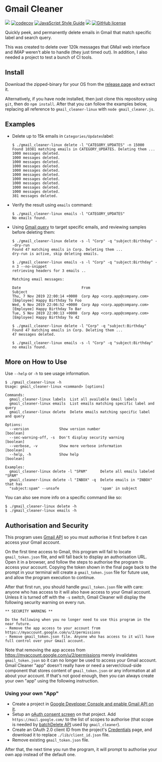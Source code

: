 # Gmail Cleaner
[![](https://github.com/mmta/gmail-cleaner/workflows/CI/badge.svg)](https://github.com/mmta/gmail-cleaner/workflows/CI/badge.svg) [![codecov](https://codecov.io/gh/mmta/gmail-cleaner/branch/master/graph/badge.svg?token=Ht6kHM61R9)](https://codecov.io/gh/mmta/gmail-cleaner) [![JavaScript Style Guide](https://img.shields.io/badge/code_style-standard-brightgreen.svg)](https://standardjs.com)
 [![](https://david-dm.org/mmta/gmail-cleaner.svg)](https://david-dm.org/mmta/gmail-cleaner.svg) [![GitHub license](https://img.shields.io/github/license/mmta/gmail-cleaner.svg)](https://github.com/mmta/gmail-cleaner/blob/master/LICENSE)


Quickly peek, and permanently delete emails in Gmail that match specific label and search query.

This was created to delete over 120k messages that GMail web interface and IMAP weren't able to handle (they just timed out). In addition, I also needed a project to test a bunch of CI tools.

## Install

Download the zipped-binary for your OS from the [release page](https://github.com/mmta/gmail-cleaner/releases) and extract it.

Alternatively, if you have node installed, then just clone this repository using `git`, then do `npm install`. After that you can follow the examples below, replacing all reference to `gmail_cleaner-linux` with `node gmail_cleaner.js`.

## Examples

- Delete up to 15k emails in `Categories/Updates`label:

  ```shell
  $ ./gmail_cleaner-linux delete -l "CATEGORY_UPDATES" -n 15000
  Found 10381 matching emails in CATEGORY_UPDATES. Deleting them ...
  1000 messages deleted.
  1000 messages deleted.
  1000 messages deleted.
  1000 messages deleted.
  1000 messages deleted.
  1000 messages deleted.
  1000 messages deleted.
  1000 messages deleted.
  1000 messages deleted.
  1000 messages deleted.
  381 messages deleted.
  ```

- Verify the result using `emails` command:

  ```shell
  $ ./gmail_cleaner-linux emails -l "CATEGORY_UPDATES"
  No emails found.
  ```

- Using [Gmail query](https://support.google.com/mail/answer/7190?hl=en) to target specific emails, and reviewing samples before deleting them:

  ```shell
  $ ./gmail_cleaner-linux delete -s -l "Corp" -q "subject:Birthday" --dry-run
  Found 47 matching emails in Corp. Deleting them ...
  dry-run is active, skip deleting emails.

  $ ./gmail_cleaner-linux emails -s -l "Corp" -q "subject:Birthday" -n 3 --no-snippet
  retrieving headers for 3 emails ..

  Matching email messages:

  Date                            From                             Subject
  Thu, 7 Nov 2019 22:00:14 +0000  Corp App <corp.app@company.com>  [Employee] Happy Birthday To Foo
  Wed, 6 Nov 2019 22:06:52 +0000  Corp App <corp.app@company.com>  [Employee] Happy Birthday To Bar
  Tue, 5 Nov 2019 22:00:13 +0000  Corp App <corp.app@company.com>  [Employee] Happy Birthday To 42

  $ ./gmail_cleaner-linux delete -l "Corp" -q "subject:Birthday"
  Found 47 matching emails in Corp. Deleting them ...
  47 messages deleted.

  $ ./gmail_cleaner-linux emails -s -l "Corp" -q "subject:Birthday"
  no emails found.
  ```

## More on How to Use

Use `--help` or `-h` to see usage information.

```shell
$ ./gmail_cleaner-linux -h
Usage: gmail_cleaner-linux <command> [options]

Commands:
  gmail_cleaner-linux labels  List all available Gmail labels
  gmail_cleaner-linux emails  List emails matching specific label and query
  gmail_cleaner-linux delete  Delete emails matching specific label and query

Options:
  --version              Show version number                           [boolean]
  --sec-warning-off, -s  Don't display security warning                [boolean]
  --verbose, -v          Show more verbose information                 [boolean]
  --help, -h             Show help                                     [boolean]

Examples:
  gmail_cleaner-linux delete -l "SPAM"      Delete all emails labeled "SPAM"
  gmail_cleaner-linux delete -l "INBOX" -q  Delete emails in "INBOX" that has
  "subject:spam" --unsafe                   'spam' in subject
```

You can also see more info on a specific command like so:

```shell
$ ./gmail_cleaner-linux delete -h
$ ./gmail_cleaner-linux emails -h
```

## Authorisation and Security

This program uses [Gmail API](https://developers.google.com/gmail/api) so you must authorise it first before it can access your Gmail account.

On the first time access to Gmail, this program will fail to locate `gmail_token.json` file, and will fall back to display an authorisation URL. Open it in a browser, and follow the steps to authorise the program to access your account. Copying the token shown in the final page back to the prompt in your terminal will create a `gmail_token.json` file for future use, and allow the program execution to continue.

After that first run, you should handle `gmail_token.json` file with care: anyone who has access to it will also have access to your Gmail account. Unless it is turned off with the `-s` switch, Gmail Cleaner will display the following security warning on every run.

```
** SECURITY WARNING **

Do the following when you no longer need to use this program in the near future.
- Remove the app access to your account from https://myaccount.google.com/u/2/permissions
- Remove gmail_token.json file. Anyone who has access to it will have full control over your Gmail account.
```

Note that removing the app access from https://myaccount.google.com/u/2/permissions merely invalidates `gmail_token.json` so it can no longer be used to access your Gmail account. Gmail Cleaner "app" doesn't really have or need a server/cloud-side component that stores content of `gmail_token.json` or any information at all about your account. If that's not good enough, then you can always create your own "app" using the following instruction.

### Using your own "App"

- Create a project in [Google Developer Console and enable Gmail API on it](https://console.developers.google.com/apis/library/gmail.googleapis.com).
- Setup an [oAuth consent screen](https://console.developers.google.com/apis/credentials/consent) on that project. Add `https://mail.google.com/` to the list of scopes to authorise (that scope is needed by [batchDelete API](https://developers.google.com/gmail/api/v1/reference/users/messages/batchDelete) used by `gmail_cleaner`).
- Create an OAuth 2.0 client ID from the project's [Credentials](https://console.developers.google.com/apis/credentials) page, and download it to replace `./lib/client_id.json` file.
- Remove existing `gmail_token.json` file.

After that, the next time you run the program, it will prompt to authorise your own app instead of the default one.
